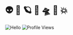 # 👽  💫 🪐 👾  🛸 💯 💥
![Hello](https://core.goatcounter.com/count?p=/test-img)
![Profile Views](https://hitcounter.pythonanywhere.com/count/tag.svg?url=https%3A%2F%2Fgithub.com%2Ffluential)
<!--
**fluential/fluential** is a ✨ _special_ ✨ repository because its `README.md` (this file) appears on your GitHub profile.

Here are some ideas to get you started:

- 🔭 I’m currently working on ...
- 🌱 I’m currently learning ...
- 👯 I’m looking to collaborate on ...
- 🤔 I’m looking for help with ...
- 💬 Ask me about ...
- 📫 How to reach me: ...
- 😄 Pronouns: ...
- ⚡ Fun fact: ...
-->
